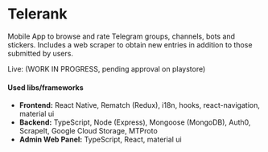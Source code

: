 # Telerank
Mobile App to browse and rate Telegram groups, channels, bots and stickers. Includes a web scraper to obtain new entries in addition to those submitted by users.

Live: (WORK IN PROGRESS, pending approval on playstore)

#### Used libs/frameworks
- **Frontend:** React Native, Rematch (Redux), i18n, hooks, react-navigation, material ui
- **Backend:** TypeScript, Node (Express), Mongoose (MongoDB), Auth0, ScrapeIt, Google Cloud Storage, MTProto
- **Admin Web Panel:** TypeScript, React, material ui
